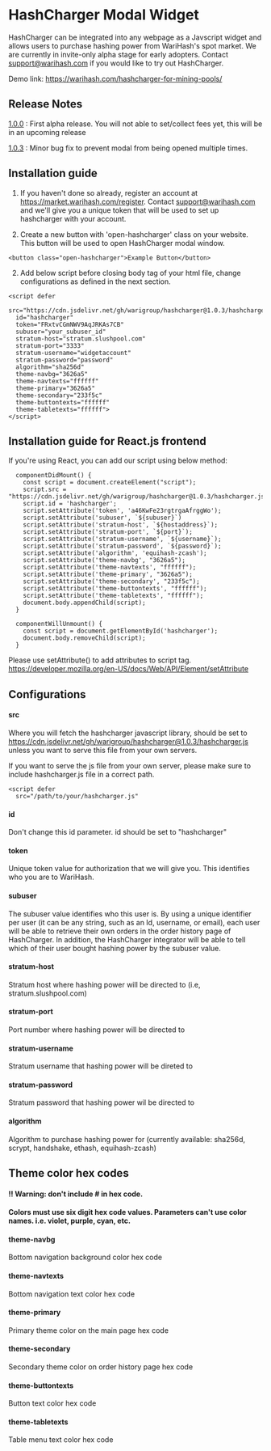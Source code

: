# HashCharger Modal Widget

HashCharger can be integrated into any webpage as a Javscript widget and allows users to purchase hashing power from WariHash's spot market. We are currently in invite-only alpha stage for early adopters. Contact support@warihash.com if you would like to try out HashCharger.

Demo link: https://warihash.com/hashcharger-for-mining-pools/

## Release Notes

[1.0.0](https://github.com/warigroup/hashcharger/releases/tag/1.0.0) : First alpha release. You will not able to set/collect fees yet, this will be in an upcoming release 

[1.0.3](https://github.com/warigroup/hashcharger/releases/tag/1.0.3) : Minor bug fix to prevent modal from being opened multiple times.

## Installation guide

1. If you haven't done so already, register an account at https://market.warihash.com/register. Contact support@warihash.com and we'll give you a unique token that will be used to set up hashcharger with your account.

1. Create a new button with 'open-hashcharger' class on your website. This button will be used to open HashCharger modal window. 

```
<button class="open-hashcharger">Example Button</button>
```

2. Add below script before closing body tag of your html file, change configurations as defined in the next section.

```
<script defer 
  src="https://cdn.jsdelivr.net/gh/warigroup/hashcharger@1.0.3/hashcharger.js"
  id="hashcharger"
  token="FRxtvCGmNWV9AqJRKAs7CB"
  subuser="your_subuser_id"
  stratum-host="stratum.slushpool.com" 
  stratum-port="3333"
  stratum-username="widgetaccount"
  stratum-password="password"
  algorithm="sha256d"
  theme-navbg="3626a5"
  theme-navtexts="ffffff"
  theme-primary="3626a5"
  theme-secondary="233f5c"
  theme-buttontexts="ffffff"
  theme-tabletexts="ffffff">
</script>
```

## Installation guide for React.js frontend

If you're using React, you can add our script using below method: 

```
  componentDidMount() {
    const script = document.createElement("script");
    script.src = "https://cdn.jsdelivr.net/gh/warigroup/hashcharger@1.0.3/hashcharger.js";
    script.id = 'hashcharger';
    script.setAttribute('token', 'a46KwFe23rgtrgaAfrggWo');
    script.setAttribute('subuser', `${subuser}`)
    script.setAttribute('stratum-host', `${hostaddress}`);
    script.setAttribute('stratum-port', `${port}`);
    script.setAttribute('stratum-username', `${username}`); 
    script.setAttribute('stratum-password', `${password}`);
    script.setAttribute('algorithm', 'equihash-zcash');
    script.setAttribute('theme-navbg', "3626a5");
    script.setAttribute('theme-navtexts', "ffffff");
    script.setAttribute('theme-primary', "3626a5");
    script.setAttribute('theme-secondary', "233f5c");
    script.setAttribute('theme-buttontexts', "ffffff");
    script.setAttribute('theme-tabletexts', "ffffff");
    document.body.appendChild(script);
  }
  
  componentWillUnmount() {
    const script = document.getElementById('hashcharger');
    document.body.removeChild(script);
  }

```
Please use setAttribute() to add attributes to script tag. 
https://developer.mozilla.org/en-US/docs/Web/API/Element/setAttribute


## Configurations

#### src
Where you will fetch the hashcharger javascript library, should be set to https://cdn.jsdelivr.net/gh/warigroup/hashcharger@1.0.3/hashcharger.js unless you want to serve this file from your own servers.

If you want to serve the js file from your own server, please make sure to include hashcharger.js file in a correct path.

```
<script defer 
  src="/path/to/your/hashcharger.js"
```

#### id 
Don't change this id parameter. id should be set to "hashcharger"

#### token
Unique token value for authorization that we will give you. This identifies who you are to WariHash.

#### subuser
The subuser value identifies who this user is. By using a unique identifier per user (it can be any string, such as an Id, username, or email), each user will be able to retrieve their own orders in the order history page of HashCharger. In addition, the HashCharger integrator will be able to tell which of their user bought hashing power by the subuser value. 

#### stratum-host
Stratum host where hashing power will be directed to (i.e, stratum.slushpool.com)

#### stratum-port
Port number where hashing power will be directed to 

#### stratum-username
Stratum username that hashing power will be direted to

#### stratum-password
Stratum password that hashing power wil be directed to

#### algorithm
Algorithm to purchase hashing power for (currently available: sha256d, scrypt, handshake, ethash, equihash-zcash)

## Theme color hex codes 

#### !! Warning: don't include # in hex code. 
#### Colors must use six digit hex code values. Parameters can't use color names. i.e. violet, purple, cyan, etc.

#### theme-navbg
Bottom navigation background color hex code

#### theme-navtexts
Bottom navigation text color hex code

#### theme-primary
Primary theme color on the main page hex code

#### theme-secondary
Secondary theme color on order history page hex code

#### theme-buttontexts
Button text color hex code

#### theme-tabletexts
Table menu text color hex code
